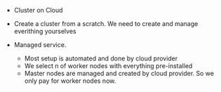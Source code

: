 - Cluster on Cloud

- Create a cluster from a scratch. We need to create and manage everithing yourselves
- Managed service.
  - Most setup is automated and done by cloud provider
  - We select n of worker nodes with everything pre-installed
  - Master nodes are managed and created by cloud provider. So we only pay for worker nodes now. 
